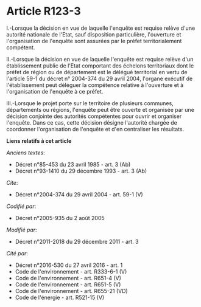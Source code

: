 # Article R123-3

I.-Lorsque la décision en vue de laquelle l'enquête est requise relève d'une autorité nationale de l'Etat, sauf disposition
particulière, l'ouverture et l'organisation de l'enquête sont assurées par le préfet territorialement compétent. 

II.-Lorsque la décision en vue de laquelle l'enquête est requise relève d'un établissement public de l'Etat comportant des
échelons territoriaux dont le préfet de région ou de département est le délégué territorial en vertu de l'article 59-1 du
décret n° 2004-374 du 29 avril 2004, l'organe exécutif de l'établissement peut déléguer la compétence relative à l'ouverture
et à l'organisation de l'enquête à ce préfet. 

III.-Lorsque le projet porte sur le territoire de plusieurs communes, départements ou régions, l'enquête peut être ouverte et
organisée par une décision conjointe des autorités compétentes pour ouvrir et organiser l'enquête. Dans ce cas, cette
décision désigne l'autorité chargée de coordonner l'organisation de l'enquête et d'en centraliser les résultats.

**Liens relatifs à cet article**

_Anciens textes_:

  - Décret n°85-453 du 23 avril 1985 - art. 3 (Ab)
  - Décret n°93-1410 du 29 décembre 1993 - art. 3 (Ab)

_Cite_:

  - Décret n°2004-374 du 29 avril 2004 - art. 59-1 (V)

_Codifié par_:

  - Décret n°2005-935 du 2 août 2005

_Modifié par_:

  - Décret n°2011-2018 du 29 décembre 2011 - art. 3

_Cité par_:

  - Décret n°2016-530 du 27 avril 2016 - art. 1
  - Code de l'environnement - art. R333-6-1 (V)
  - Code de l'environnement - art. R651-4 (V)
  - Code de l'environnement - art. R651-5 (V)
  - Code de l'environnement - art. R655-21 (VD)
  - Code de l'énergie - art. R521-15 (V)
